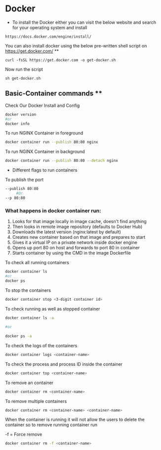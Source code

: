 # Docker
* To install the Docker either you can visit the below website and search for your operating system and install
```
https://docs.docker.com/engine/install/
```
You can also install docker using the below pre-written shell script on 
https://get.docker.com/ **
```
curl -fsSL https://get.docker.com -o get-docker.sh
```
Now run the script
```
sh get-docker.sh
```
## Basic-Container commands **
    
Check Our Docker Install and Config
    
```bash
docker version
#or
docker info
```
    
To run NGINX Container in foreground
    
```bash
docker container run --publish 80:80 nginx
```
    
To run NGINX Container in background
    
```bash
docker container run --publish 80:80 --detach nginx
```
    
* Different flags to run containers
    
To publish the port
    
```bash
--publish 80:80   
     #Or 
--p 80:80 
```
    
 ### What happens in  **docker container run:**
1. Looks for that image locally in image cache, doesn't find
anything
2. Then looks in remote image repository (defaults to Docker Hub)
3. Downloads the latest version (nginx:latest by default)
4. Creates new container based on that image and prepares to
start
5. Gives it a virtual IP on a private network inside docker engine
6. Opens up port 80 on host and forwards to port 80 in container
7. Starts container by using the CMD in the image Dockerfile
    
To check all running containers
    
```bash
docker container ls
#or
docker ps
```
    
To stop the containers
    
```bash
docker container stop <3-digit container id>
```
    
To check running as well as stopped container
    
```bash
docker container ls -a
    
#or
    
docker ps -a
```
    
To check the logs of the containers
    
```bash
docker container logs <container-name>
```
    
To check the process and process ID inside the container
    
```bash
docker container top <container-name>
```
    
To remove an container 
    
```bash
docker container rm <container-name>
```
    
To remove multiple containers
    
```bash
docker container rm <container-name> <container-name>
```
    
When the container is running it will not allow the users to delete the container so to remove running container run 
    
-f = Force remove
    
```bash
docker container rm -f <container-name>
 ```

